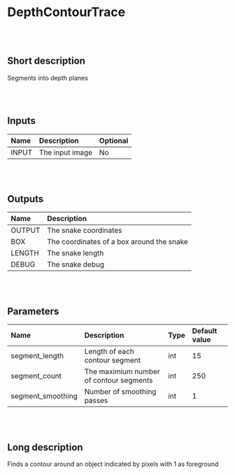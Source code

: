 # DepthContourTrace


<br><br>
## Short description

Segments into depth planes

<br><br>

## Inputs

|Name|Description|Optional|
|:----|:-----------|:-------|
|INPUT|The input image|No|

<br><br>

## Outputs

|Name|Description|
|:----|:-----------|
|OUTPUT|The snake coordinates|
|BOX|The coordinates of a box around the snake|
|LENGTH|The snake length|
|DEBUG|The snake debug|

<br><br>

## Parameters

|Name|Description|Type|Default value|
|:----|:-----------|:----|:-------------|
|segment_length|Length of each contour segment|int|15|
|segment_count|The maximium number of contour segments|int|250|
|segment_smoothing|Number of smoothing passes|int|1|

<br><br>
## Long description
Finds a contour around an object indicated by pixels with 1 as foreground